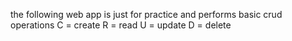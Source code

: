 the following web app is just for practice and performs basic crud operations
C = create
R = read
U = update
D = delete

